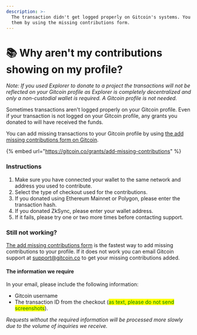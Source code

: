 ```yaml
---
description: >-
  The transaction didn't get logged properly on Gitcoin's systems. You can add
  them by using the missing contributions form.
---
```


# 📚 Why aren't my contributions showing on my profile?

_Note: If you used Explorer to donate to a project the transactions will not be reflected on your Gitcoin profile as Explorer is completely decentralized and only a non-custodial wallet is required. A Gitcoin profile is not needed._

Sometimes transactions aren't logged properly on your Gitcoin profile. Even if your transaction is not logged on your Gitcoin profile, any grants you donated to will have received the funds.&#x20;

You can add missing transactions to your Gitcoin profile by using [the add missing contributions form on Gitcoin](https://gitcoin.co/grants/add-missing-contributions).



{% embed url="https://gitcoin.co/grants/add-missing-contributions" %}

### Instructions

1. Make sure you have connected your wallet to the same network and address you used to contribute.
2. Select the type of checkout used for the contributions.
3. If you donated using Ethereum Mainnet or Polygon, please enter the transaction hash.
4. If you donated ZkSync, please enter your wallet address.
5. If it fails, please try one or two more times before contacting support.

### Still not working?

[The add missing contributions form](https://gitcoin.co/grants/add-missing-contributions) is the fastest way to add missing contributions to your profile. If it does not work you can email Gitcoin support at [support@gitcoin.co](mailto:support@gitcoin.co) to get your missing contributions added.

#### The information we require

In your email, please include the following information:

* Gitcoin username
* The transaction ID from the checkout (<mark style="color:green;">as text, please do not send screenshots</mark>).

_Requests without the required information will be processed more slowly due to the volume of inquiries we receive._







